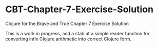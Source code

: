 # CBT-Chapter-7-Exercise-Solution
Clojure for the Brave and True Chapter 7 Exercise Solution

This is a work in progress, and a stab at a simple reader function for converting infix Clojure arithmetic into correct Clojure form.
